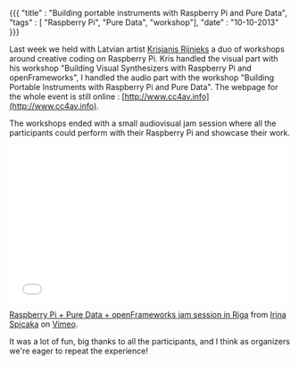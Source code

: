 {{{
  "title" : "Building portable instruments with Raspberry Pi and Pure Data",
  "tags" : [ "Raspberry Pi", "Pure Data", "workshop"],
  "date" : "10-10-2013"
}}}

Last week we held with Latvian artist [Krisjanis Rijnieks](rijnieks.lv) a duo of workshops around creative coding on Raspberry Pi. Kris handled the visual part with his workshop "Building Visual Synthesizers with Raspberry Pi and openFrameworks", I handled the audio part with the workshop "Building Portable Instruments with Raspberry Pi and Pure Data". The webpage for the whole event is still online : [http://www.cc4av.info](http://www.cc4av.info).

The workshops ended with a small audiovisual jam session where all the participants could perform with their Raspberry Pi and showcase their work.

<iframe src="//player.vimeo.com/video/76307579" width="500" height="281" frameborder="0" webkitallowfullscreen mozallowfullscreen allowfullscreen></iframe> <p><a href="http://vimeo.com/76307579">Raspberry Pi + Pure Data + openFrameworks jam session in Riga</a> from <a href="http://vimeo.com/user10875580">Irina Spicaka</a> on <a href="https://vimeo.com">Vimeo</a>.</p>

It was a lot of fun, big thanks to all the participants, and I think as organizers we're eager to repeat the experience!
